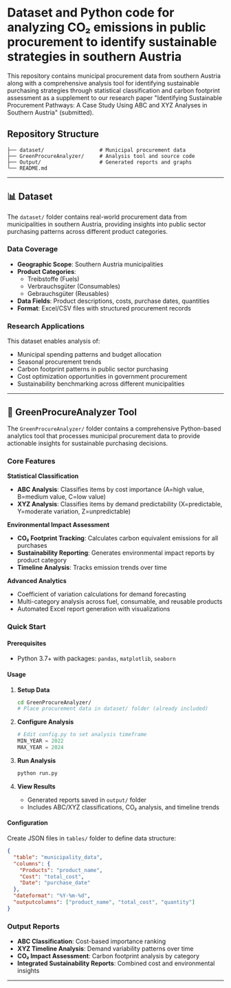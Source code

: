 # Dataset and Python code for analyzing CO₂ emissions in public procurement to identify sustainable strategies in southern Austria

This repository contains municipal procurement data from southern Austria along with a comprehensive analysis tool for identifying sustainable purchasing strategies through statistical classification and carbon footprint assessment as a supplement to our research paper "Identifying Sustainable Procurement Pathways: A Case Study
Using ABC and XYZ Analyses in Southern Austria" (submitted).

## Repository Structure

```
├── dataset/                  # Municipal procurement data
├── GreenProcureAnalyzer/     # Analysis tool and source code
├── Output/                   # Generated reports and graphs
└── README.md
```

---

## 📊 Dataset

The `dataset/` folder contains real-world procurement data from municipalities in southern Austria, providing insights into public sector purchasing patterns across different product categories.

### Data Coverage
- **Geographic Scope**: Southern Austria municipalities
- **Product Categories**: 
  - Treibstoffe (Fuels)
  - Verbrauchsgüter (Consumables) 
  - Gebrauchsgüter (Reusables)
- **Data Fields**: Product descriptions, costs, purchase dates, quantities
- **Format**: Excel/CSV files with structured procurement records

### Research Applications
This dataset enables analysis of:
- Municipal spending patterns and budget allocation
- Seasonal procurement trends
- Carbon footprint patterns in public sector purchasing
- Cost optimization opportunities in government procurement
- Sustainability benchmarking across different municipalities

---

## 🔧 GreenProcureAnalyzer Tool

The `GreenProcureAnalyzer/` folder contains a comprehensive Python-based analytics tool that processes municipal procurement data to provide actionable insights for sustainable purchasing decisions.

### Core Features

**Statistical Classification**
- **ABC Analysis**: Classifies items by cost importance (A=high value, B=medium value, C=low value)
- **XYZ Analysis**: Classifies items by demand predictability (X=predictable, Y=moderate variation, Z=unpredictable)

**Environmental Impact Assessment**
- **CO₂ Footprint Tracking**: Calculates carbon equivalent emissions for all purchases
- **Sustainability Reporting**: Generates environmental impact reports by product category
- **Timeline Analysis**: Tracks emission trends over time

**Advanced Analytics**
- Coefficient of variation calculations for demand forecasting
- Multi-category analysis across fuel, consumable, and reusable products
- Automated Excel report generation with visualizations

### Quick Start

#### Prerequisites
- Python 3.7+ with packages: `pandas`, `matplotlib`, `seaborn`

#### Usage
1. **Setup Data**
   ```bash
   cd GreenProcureAnalyzer/
   # Place procurement data in dataset/ folder (already included)
   ```

2. **Configure Analysis**
   ```python
   # Edit config.py to set analysis timeframe
   MIN_YEAR = 2022
   MAX_YEAR = 2024
   ```

3. **Run Analysis**
   ```bash
   python run.py
   ```

4. **View Results**
   - Generated reports saved in `output/` folder
   - Includes ABC/XYZ classifications, CO₂ analysis, and timeline trends

#### Configuration
Create JSON files in `tables/` folder to define data structure:
```json
{
  "table": "municipality_data",
  "columns": {
    "Products": "product_name",
    "Cost": "total_cost", 
    "Date": "purchase_date"
  },
  "dateformat": "%Y-%m-%d",
  "outputcolumns": ["product_name", "total_cost", "quantity"]
}
```

### Output Reports
- **ABC Classification**: Cost-based importance ranking
- **XYZ Timeline Analysis**: Demand variability patterns over time  
- **CO₂ Impact Assessment**: Carbon footprint analysis by category
- **Integrated Sustainability Reports**: Combined cost and environmental insights

---


